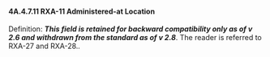 #### 4A.4.7.11 RXA-11 Administered-at Location

Definition: **_This field is retained for backward compatibility only as of v 2.6 and withdrawn from the standard as of v 2.8_**. The reader is referred to RXA-27 and RXA-28._._
